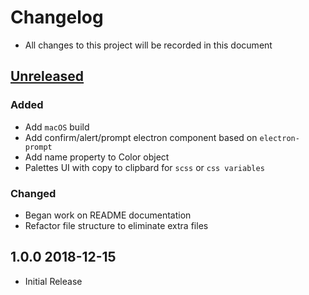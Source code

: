 # Changelog

- All changes to this project will be recorded in this document

## [Unreleased]

### Added

- Add `macOS` build
- Add confirm/alert/prompt electron component based on `electron-prompt`
- Add name property to Color object
- Palettes UI with copy to clipbard for `scss` or `css variables`

### Changed

- Began work on README documentation
- Refactor file structure to eliminate extra files

## 1.0.0 2018-12-15

- Initial Release

[unreleased]: https://github.com/benjaminadk/color-tool-remix/compare/v1.0.0...HEAD
[1.0.0]: https://github.com/benjaminadk/color-tool-remix/compare/v1.0.0...v1.0.1
